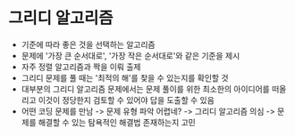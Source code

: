 # 그리디 알고리즘
* 기준에 따라 좋은 것을 선택하는 알고리즘
* 문제에 '가장 큰 순서대로', '가장 작은 순서대로'와 같은 기준을 제시
* 자주 정렬 알고리즘과 짝을 이뤄 출제
* 그리디 문제를 풀 때는 '최적의 해'를 찾을 수 있는지를 확인할 것
* 대부분의 그리디 알고리즘 문제에서는 문제 풀이를 위한 최소한의 아이디어를 떠올리고 이것이 정당한지 검토할 수 있어야 답을 도출할 수 있음
* 어떤 코딩 문제를 만남 -> 문제 유형 파악 어렵네? -> 그리디 알고리즘 의심 -> 문제를 해결할 수 있는 탐욕적인 해결법 존재하는지 고민
